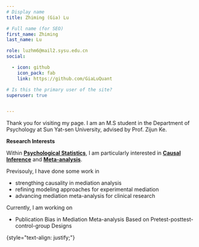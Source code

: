 ```yaml
---
# Display name
title: Zhiming (Gia) Lu

# Full name (for SEO)
first_name: Zhiming
last_name: Lu

role: luzhm6@mail2.sysu.edu.cn
social:

  - icon: github
    icon_pack: fab
    link: https://github.com/GiaLuQuant

# Is this the primary user of the site?
superuser: true


---
```

Thank you for visiting my page. I am an M.S student in the Department of Psychology at Sun Yat-sen University, advised by Prof. Zijun Ke. 


**Research Interests** 

Within [**Psychological Statistics**](https://en.wikipedia.org/wiki/Psychological_statistics), I am particularly interested in [**Causal Inference**](https://en.wikipedia.org/wiki/Causal_inference) and [**Meta-analysis**](https://en.wikipedia.org/wiki/Meta-analysis).

Previsouly, I have done some work in
- strengthing causality in mediation analysis
- refining modeling approaches for experimental mediation
- advancing mediation meta-analysis for clinical research


Currently, I am working on

- Publication Bias in Mediation Meta-analysis Based on Pretest-posttest-control-group Designs


{style="text-align: justify;"}
